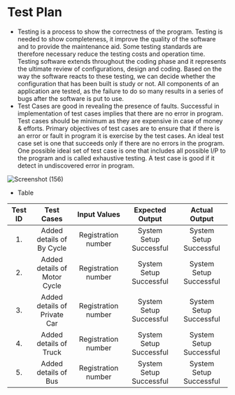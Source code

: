 # Test Plan
- Testing is a process to show the correctness of the program. Testing is needed to show completeness, it improve the quality of the software and to provide the maintenance aid. Some testing standards are therefore necessary reduce the testing costs and operation time. Testing software extends throughout the coding phase and it represents the ultimate review of configurations, design and coding. Based on the way the software reacts to these testing, we can decide whether the configuration that has been built is study or not. All components of an application are tested, as the failure to do so many results in a series of bugs after the software is put to use.
- Test Cases are good in revealing the presence of faults. Successful in implementation of test cases implies that there are no error in program. Test cases should be minimum as they are expensive in case of money & efforts. Primary objectives of test cases are to ensure that if there is an error or fault in program it is exercise by the test cases. An ideal test case set is one that succeeds only if there are no errors in the program. One possible ideal set of test case is one that includes all possible I/P to the program and is called exhaustive testing. A test case is good if it detect in undiscovered error in program.

![Screenshot (156)](https://user-images.githubusercontent.com/98829664/152670566-37ec9454-7404-4a31-a424-45d9aea1cf77.png)


* Table


| Test ID |Test Cases | Input Values | Expected Output | Actual Output |
|:------:|:---------:|:------------:|:---------------:|:-------------:|
|1.|Added details of By Cycle|Registration number|System Setup Successful|System Setup Successful|
|2.|Added details of Motor Cycle|Registration number|System Setup Successful|System Setup Successful|
|3.|Added details of Private Car|Registration number|System Setup Successful|System Setup Successful|
|4.|Added details of Truck|Registration number|System Setup Successful|System Setup Successful|
|5.|Added details of Bus|Registration number|System Setup Successful|System Setup Successful|